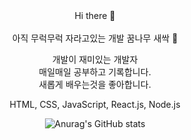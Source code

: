 <div align="center">
Hi there 👋

</br>

</br>
아직 무럭무럭 자라고있는 개발 꿈나무 새싹 🌱</br>

개발이 재미있는 개발자</br>
매일매일 공부하고 기록합니다.</br>
새롭게 배우는것을 좋아합니다.</br>

HTML, CSS, JavaScript, React.js, Node.js


![Anurag's GitHub stats](https://github-readme-stats.vercel.app/api?username=soyikimm&show_icons=true&theme=radical)
</div>

